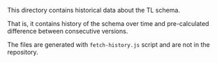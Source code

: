 This directory contains historical data about the TL schema.

That is, it contains history of the schema over time and pre-calculated difference
between consecutive versions.

The files are generated with `fetch-history.js` script and are not in the repository.
